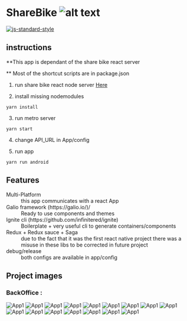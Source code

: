 #  ShareBike ![alt text](https://github.com/adam-p/markdown-here/raw/master/src/common/images/icon48.png "Logo Title Text 1")
[![js-standard-style](https://img.shields.io/badge/code%20style-standard-brightgreen.svg?style=flat)](http://standardjs.com/)

## instructions 

**This app is dependant of the share bike react server 

** Most of the shortcut scripts are in package.json 

1. run share bike react node server  [Here](https://github.com/gogetsu4024/sharebike-react)

2. install missing nodemodules
```shell
yarn install
```

3. run metro server 
```shell
yarn start 
```
4. change API_URL in App/config

5. run app 
```shell
yarn run android 
```




## Features
<dl>
  
  <dt>Multi-Platform</dt>
  <dd>this app communicates with a react App</dd>
   
  <dt> Galio framework (https://galio.io/)/</dt>
  <dd>Ready to use components and themes </dd>

  <dt>Ignite cli (https://github.com/infinitered/ignite)</dt>
  <dd>Boilerplate  + very useful cli to generate containers/components </dd>

   <dt>Redux + Redux sauce + Saga </dt>
   <dd>due to the fact that it was the first react native project there was a misuse in these libs to be corrected in future project   </dd> 
    
  <dt>debug/release</dt>
  <dd>both configs are available in app/config</dd>
</dl>

## Project images
### BackOffice :
![App1](/readmeimages/1.png)
![App1](/readmeimages/2.png)
![App1](/readmeimages/3.png)
![App1](/readmeimages/4.png)
![App1](/readmeimages/5.png)
![App1](/readmeimages/6.png)
![App1](/readmeimages/7.png)
![App1](/readmeimages/8.png)
![App1](/readmeimages/9.png)
![App1](/readmeimages/10.png)
![App1](/readmeimages/11.png)
![App1](/readmeimages/12.png)
![App1](/readmeimages/13.png)
![App1](/readmeimages/14.png)
![App1](/readmeimages/15.png)
![App1](/readmeimages/16.png)



